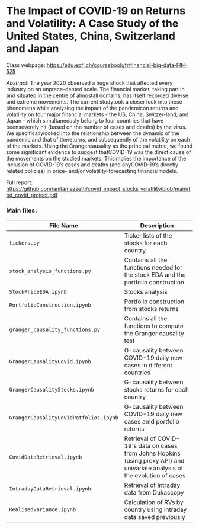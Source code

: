 # The Impact of COVID-19 on Returns and Volatility: A Case Study of the United States, China, Switzerland and Japan


Class webpage: https://edu.epfl.ch/coursebook/fr/financial-big-data-FIN-525

_Abstract_: The year 2020 observed a huge shock that affected every industry on an unprece-dented scale. The financial market, taking part in and situated in the centre of almostall domains, has itself recorded diverse and extreme movements. The current studytook a closer look into these phenomena while analysing the impact of the pandemicon returns and volatility on four major financial markets - the US, China, Switzer-land, and Japan - which simultaneously belong to four countries that have beenseverely hit (based on the number of cases and deaths) by the virus. We specificallylooked into the relationship between the dynamic of the pandemic and that of thereturns, and subsequently of the volatility on each of the markets. Using the Grangercausality as the principal metric, we found some significant evidence to suggest thatCOVID-19 was the direct cause of the movements on the studied markets.  Thisimplies the importance of the inclusion of COVID-19’s cases and deaths (and anyCOVID-19’s directly related policies) in price- and/or volatility-forecasting financialmodels.

Full report: https://github.com/anitamezzetti/covid_impact_stocks_volatility/blob/main/fbd_covid_project.pdf


### Main files:
| File Name | Description |
| --- | --- |
| `tickers.py` | Ticker lists of the stocks for each country |
| `stock_analysis_functions.py` | Contains all the functions needed for the stock EDA and the portfolio construction |
| `StockPriceEDA.ipynb` | Stocks analysis |
| `PortfolioConstruction.ipynb` | Portfolio construction from stocks returns |
| `granger_causality_functions.py`  | Contains all the functions to compute the Granger causality test |
| `GrangerCausalityCovid.ipynb`  | G-causality between COVID-19 daily new cases in different countries  |
| `GrangerCausalityStocks.ipynb`  | G-causality between stocks returns for each country  |
| `GrangerCausalityCovidPotfolios.ipynb`  | G-causality between COVID-19 daily new cases amd portfolio returns|
| `CovidDataRetrieval.ipynb` | Retrieval of COVID-19's data on cases from Johns Hopkins (using proxy API) and univariate analysis of the evolution of cases|
| `IntradayDataRetrieval.ipynb` | Retrieval of Intraday data from Dukascopy |
| `RealisedVariance.ipynb` | Calculation of RVs by country using intraday data saved previously|
